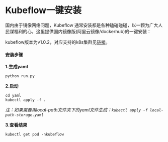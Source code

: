 # Kubeflow一键安装

国内由于镜像网络问题，Kubeflow 通常安装都是各种磕磕碰碰，以一颗为广大人民谋福利的心，这里提供国内镜像版(阿里云镜像/dockerhub)的一键安装：

kubeflow版本为v1.0.2，对应支持的k8s集群见[链接](https://www.kubeflow.org/docs/started/k8s/overview/)。

#### 安装步骤

**1.生成yaml**
```
python run.py
```

**2.启动**
```
cd yaml
kubectl apply -f .
```

*注：如果需要用local-path文件夹下的yaml文件生成：`kubectl apply -f local-path-storage.yaml`*

**3.查看结果**
```
kubectl get pod -nkubeflow
```
